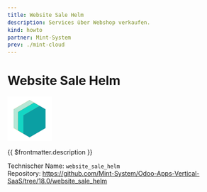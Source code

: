 ```yaml
---
title: Website Sale Helm
description: Services über Webshop verkaufen.
kind: howto
partner: Mint-System
prev: ./mint-cloud
---
```

# Website Sale Helm
![icon_oms_box](attachments/icons_odoo_mint_system.png)

{{ $frontmatter.description }}

Technischer Name: `website_sale_helm`\
Repository: <https://github.com/Mint-System/Odoo-Apps-Vertical-SaaS/tree/18.0/website_sale_helm>
